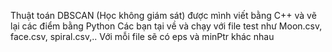 Thuật toán DBSCAN (Học không giám sát) được mình viết bằng C++ và vẽ lại các điểm bằng Python
Các bạn tại về và chạy với file test như Moon.csv, face.csv, spiral.csv,..
Với mỗi file sẽ có eps và minPtr khác nhau
